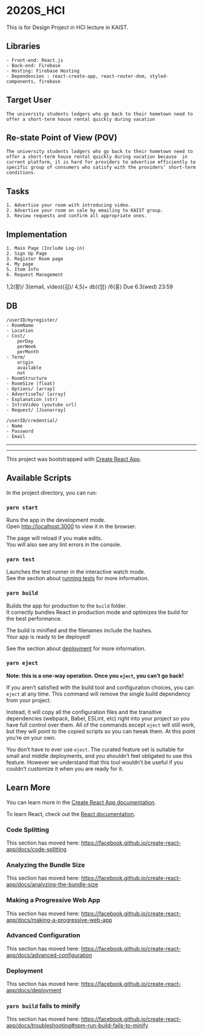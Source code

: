 # 2020S_HCI
This is for Design Project in HCI lecture in KAIST. 


## Libraries
    - Front-end: React.js
    - Back-end: Firebase
    - Hosting: Firebase Hosting
    - Dependencies : react-create-app, react-router-dom, styled-components, firebase

## Target User
    The university students lodgers who go back to their hometown need to offer a short-term house rental quickly during vacation 

## Re-state Point of View (POV)
    The university students lodgers who go back to their hometown need to offer a short-term house rental quickly during vacation because  in current platform, it is hard for providers to advertise efficiently to specific group of consumers who satisfy with the providers’ short-term conditions.

## Tasks
    1. Advertise your room with introducing video.
    2. Advertise your room on sale by emailing to KAIST group.
    3. Review requests and confirm all appropriate ones.

## Implementation
    1. Main Page (Include Log-in)
    2. Sign Up Page
    3. Register Room page
    4. My page
    5. Item Info
    6. Request Management

1,2(황)/ 3(email, video)(김)/ 4,5(+ db)(엄) /6(홍)
Due 6.3(wed) 23:59 

## DB
    /userID/myregister/
    - RoomName
    - Location
    - Cost/
        perDay
        perWeek
        perMonth
    - Term/
        origin
        available
        not
    - RoomStructure
    - RoomSize (float)
    - Options/ [array]
    - AdvertiseTo/ [array]
    - Explanation (str)
    - IntroVideo (youtube url)
    - Request/ [Jsonarray]

    /userID/credential/
    - Name
    - Password
    - Email


--- 
--- 
This project was bootstrapped with [Create React App](https://github.com/facebook/create-react-app).

## Available Scripts

In the project directory, you can run:

### `yarn start`

Runs the app in the development mode.<br />
Open [http://localhost:3000](http://localhost:3000) to view it in the browser.

The page will reload if you make edits.<br />
You will also see any lint errors in the console.

### `yarn test`

Launches the test runner in the interactive watch mode.<br />
See the section about [running tests](https://facebook.github.io/create-react-app/docs/running-tests) for more information.

### `yarn build`

Builds the app for production to the `build` folder.<br />
It correctly bundles React in production mode and optimizes the build for the best performance.

The build is minified and the filenames include the hashes.<br />
Your app is ready to be deployed!

See the section about [deployment](https://facebook.github.io/create-react-app/docs/deployment) for more information.

### `yarn eject`

**Note: this is a one-way operation. Once you `eject`, you can’t go back!**

If you aren’t satisfied with the build tool and configuration choices, you can `eject` at any time. This command will remove the single build dependency from your project.

Instead, it will copy all the configuration files and the transitive dependencies (webpack, Babel, ESLint, etc) right into your project so you have full control over them. All of the commands except `eject` will still work, but they will point to the copied scripts so you can tweak them. At this point you’re on your own.

You don’t have to ever use `eject`. The curated feature set is suitable for small and middle deployments, and you shouldn’t feel obligated to use this feature. However we understand that this tool wouldn’t be useful if you couldn’t customize it when you are ready for it.

## Learn More

You can learn more in the [Create React App documentation](https://facebook.github.io/create-react-app/docs/getting-started).

To learn React, check out the [React documentation](https://reactjs.org/).

### Code Splitting

This section has moved here: https://facebook.github.io/create-react-app/docs/code-splitting

### Analyzing the Bundle Size

This section has moved here: https://facebook.github.io/create-react-app/docs/analyzing-the-bundle-size

### Making a Progressive Web App

This section has moved here: https://facebook.github.io/create-react-app/docs/making-a-progressive-web-app

### Advanced Configuration

This section has moved here: https://facebook.github.io/create-react-app/docs/advanced-configuration

### Deployment

This section has moved here: https://facebook.github.io/create-react-app/docs/deployment

### `yarn build` fails to minify

This section has moved here: https://facebook.github.io/create-react-app/docs/troubleshooting#npm-run-build-fails-to-minify
